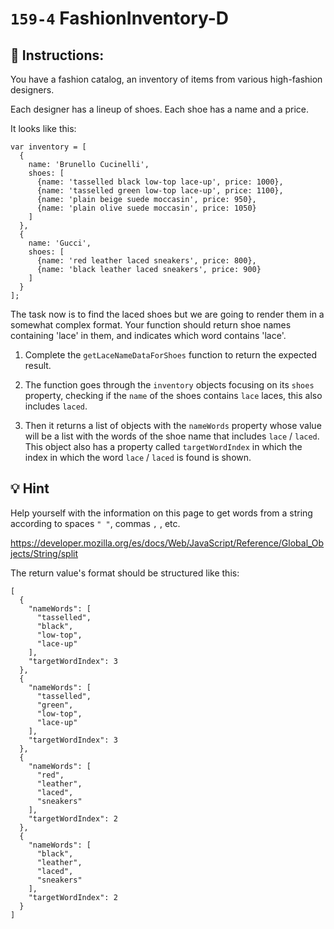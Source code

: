 # `159-4` FashionInventory-D

## 📝 Instructions:

You have a fashion catalog, an inventory of items from various high-fashion designers.

Each designer has a lineup of shoes. Each shoe has a name and a price.

It looks like this:

```Js
var inventory = [
  {
    name: 'Brunello Cucinelli',
    shoes: [
      {name: 'tasselled black low-top lace-up', price: 1000},
      {name: 'tasselled green low-top lace-up', price: 1100},
      {name: 'plain beige suede moccasin', price: 950},
      {name: 'plain olive suede moccasin', price: 1050}
    ]
  },
  {
    name: 'Gucci',
    shoes: [
      {name: 'red leather laced sneakers', price: 800},
      {name: 'black leather laced sneakers', price: 900}
    ]
  }
];
```

The task now is to find the laced shoes but we are going to render them in a somewhat complex format. Your function should return shoe names containing 'lace' in them, and indicates which word contains 'lace'.


1. Complete the `getLaceNameDataForShoes` function to return the expected result.

2. The function goes through the `inventory` objects focusing on its `shoes` property, checking if the `name` of the shoes contains `lace` laces, this also includes `laced`.

3. Then it returns a list of objects with the `nameWords` property whose value will be a list with the words of the shoe name that includes `lace` / `laced`. This object also has a property called `targetWordIndex` in which the index in which the word `lace` / `laced` is found is shown.


## 💡 Hint

Help yourself with the information on this page to get words from a string according to spaces `" "`, commas `,` , etc.

https://developer.mozilla.org/es/docs/Web/JavaScript/Reference/Global_Objects/String/split

The return value's format should be structured like this:

```Js
[
  {
    "nameWords": [
      "tasselled",
      "black",
      "low-top",
      "lace-up"
    ],
    "targetWordIndex": 3
  },
  {
    "nameWords": [
      "tasselled",
      "green",
      "low-top",
      "lace-up"
    ],
    "targetWordIndex": 3
  },
  {
    "nameWords": [
      "red",
      "leather",
      "laced",
      "sneakers"
    ],
    "targetWordIndex": 2
  },
  {
    "nameWords": [
      "black",
      "leather",
      "laced",
      "sneakers"
    ],
    "targetWordIndex": 2
  }
]
```